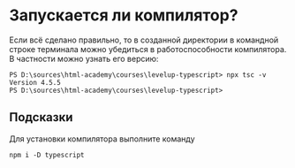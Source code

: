 # Запускается ли компилятор?

Если всё сделано правильно, то в созданной директории в командной строке терминала можно убедиться в работоспособности компилятора. В частности можно узнать его версию:

```terminal
PS D:\sources\html-academy\courses\levelup-typescript> npx tsc -v
Version 4.5.5
PS D:\sources\html-academy\courses\levelup-typescript>
```

## Подсказки

Для установки компилятора выполните команду

```terminal
npm i -D typescript
```
